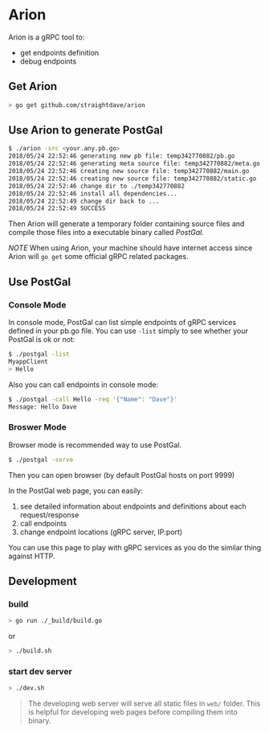 Arion
=======
Arion is a gRPC tool to:
- get endpoints definition
- debug endpoints

## Get Arion
```bash
> go get github.com/straightdave/arion
```

## Use Arion to generate PostGal
```bash
$ ./arion -src <your.any.pb.go>
2018/05/24 22:52:46 generating new pb file: temp342770882/pb.go
2018/05/24 22:52:46 generating meta source file: temp342770882/meta.go
2018/05/24 22:52:46 creating new source file: temp342770882/main.go
2018/05/24 22:52:46 creating new source file: temp342770882/static.go
2018/05/24 22:52:46 change dir to ./temp342770882
2018/05/24 22:52:46 install all dependencies...
2018/05/24 22:52:49 change dir back to ...
2018/05/24 22:52:49 SUCCESS
```

Then Arion will generate a temporary folder containing source files and compile those files into a
executable binary called *PostGal*.

*NOTE*
When using Arion, your machine should have internet access since Arion will `go get` some official gRPC related packages.

## Use PostGal

### Console Mode
In console mode, PostGal can list simple endpoints of gRPC services defined in your pb.go file.
You can use `-list` simply to see whether your PostGal is ok or not:
```bash
$ ./postgal -list
MyappClient
> Hello
```

Also you can call endpoints in console mode:
```bash
$ ./postgal -call Hello -req '{"Name": "Dave"}'
Message: Hello Dave
```
### Broswer Mode
Browser mode is recommended way to use PostGal.

```bash
$ ./postgal -serve
```
Then you can open browser (by default PostGal hosts on port 9999)

In the PostGal web page, you can easily:
1. see detailed information about endpoints and definitions about each request/response
2. call endpoints
3. change endpoint locations (gRPC server, IP:port)

You can use this page to play with gRPC services as you do the similar thing against HTTP.

## Development

### build
```bash
> go run ./_build/build.go
```
or
```bash
> ./build.sh
```

### start dev server

```bash
> ./dev.sh
```

>The developing web server will serve all static files in `web/` folder.
This is helpful for developing web pages before compiling them into binary.
